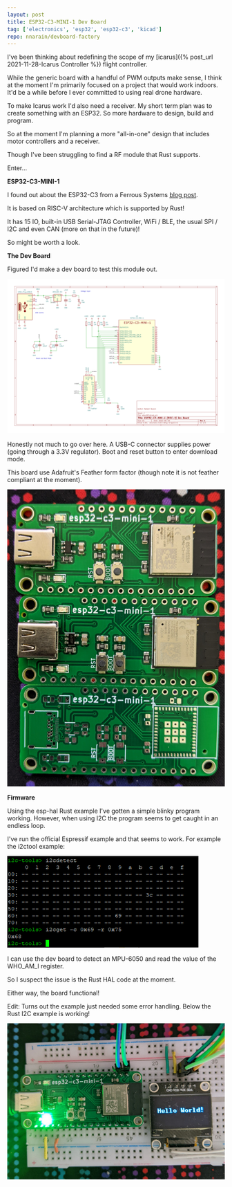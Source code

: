 ```yaml
---
layout: post
title: ESP32-C3-MINI-1 Dev Board
tag: ['electronics', 'esp32', 'esp32-c3', 'kicad']
repo: nnarain/devboard-factory
---
```


I've been thinking about redefining the scope of my [icarus]({% post_url 2021-11-28-Icarus Controller %}) flight controller.

While the generic board with a handful of PWM outputs make sense, I think at the moment I'm primarily focused on a project that would work indoors. It'd be a while before I ever committed to using real drone hardware.

To make Icarus work I'd also need a receiver. My short term plan was to create something with an ESP32. So more hardware to design, build and program.

So at the moment I'm planning a more "all-in-one" design that includes motor controllers and a receiver.

Though I've been struggling to find a RF module that Rust supports.

Enter...

**ESP32-C3-MINI-1**

I found out about the ESP32-C3 from a Ferrous Systems [blog post](https://ferrous-systems.com/blog/announce-esp-training/).

It is based on RISC-V architecture which is supported by Rust!

It has 15 IO, built-in USB Serial-JTAG Controller, WiFi / BLE, the usual SPI / I2C and even CAN (more on that in the future)!

So might be worth a look.

**The Dev Board**

Figured I'd make a dev board to test this module out.

![image not found!](/assets/2022/06/18/xdevrf03-schematic.svg)

Honestly not much to go over here. A USB-C connector supplies power (going through a 3.3V regulator). Boot and reset button to enter download mode.

This board use Adafruit's Feather form factor (though note it is not feather compliant at the moment).

![image not found!](/assets/2022/06/18/board.jpg)

**Firmware**

Using the esp-hal Rust example I've gotten a simple blinky program working. However, when using I2C the program seems to get caught in an endless loop.

I've run the official Espressif example and that seems to work. For example the i2ctool example:

![image not found!](/assets/2022/06/18/esp-idf-i2c-detect.png)

I can use the dev board to detect an MPU-6050 and read the value of the WHO_AM_I register.

So I suspect the issue is the Rust HAL code at the moment.

Either way, the board functional!

Edit: Turns out the example just needed some error handling. Below the Rust I2C example is working!

![image not found!](/assets/2022/06/18/i2c_display.jpg)
